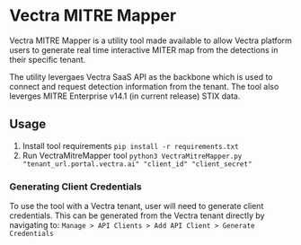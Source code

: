 # Vectra MITRE Mapper

Vectra MITRE Mapper is a utility tool made available to allow Vectra platform users to generate real time interactive MITER map from the detections in their specific tenant. 

The utility levergaes Vectra SaaS API as the backbone which is used to connect and request detection information from the tenant. The tool also leverges MITRE Enterprise v14.1 (in current release) STIX data.

## Usage

1. Install tool requirements
`pip install -r requirements.txt`
2. Run VectraMitreMapper tool
`python3 VectraMitreMapper.py "tenant_url.portal.vectra.ai" "client_id" "client_secret"`

### Generating Client Credentials

To use the tool with a Vectra tenant, user will need to generate client credentials. This can be generated from the Vectra tenant directly by navigating to: 
`Manage > API Clients > Add API Client > Generate Credentials`